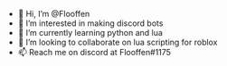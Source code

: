 - 👋 Hi, I’m @Flooffen
- 👀 I’m interested in making discord bots
- 🌱 I’m currently learning python and lua
- 💞️ I’m looking to collaborate on lua scripting for roblox
- 📫 Reach me on discord at Flooffen#1175

<!---
PingPogAn/PingPogAn is a ✨ special ✨ repository because its `README.md` (this file) appears on your GitHub profile.
You can click the Preview link to take a look at your changes.
--->

